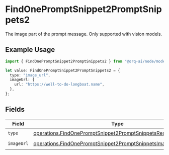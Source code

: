 # FindOnePromptSnippet2PromptSnippets2

The image part of the prompt message. Only supported with vision models.

## Example Usage

```typescript
import { FindOnePromptSnippet2PromptSnippets2 } from "@orq-ai/node/models/operations";

let value: FindOnePromptSnippet2PromptSnippets2 = {
  type: "image_url",
  imageUrl: {
    url: "https://well-to-do-longboat.name",
  },
};
```

## Fields

| Field                                                                                                                                          | Type                                                                                                                                           | Required                                                                                                                                       | Description                                                                                                                                    |
| ---------------------------------------------------------------------------------------------------------------------------------------------- | ---------------------------------------------------------------------------------------------------------------------------------------------- | ---------------------------------------------------------------------------------------------------------------------------------------------- | ---------------------------------------------------------------------------------------------------------------------------------------------- |
| `type`                                                                                                                                         | [operations.FindOnePromptSnippet2PromptSnippetsResponse200Type](../../models/operations/findonepromptsnippet2promptsnippetsresponse200type.md) | :heavy_check_mark:                                                                                                                             | N/A                                                                                                                                            |
| `imageUrl`                                                                                                                                     | [operations.FindOnePromptSnippet2PromptSnippetsImageUrl](../../models/operations/findonepromptsnippet2promptsnippetsimageurl.md)               | :heavy_check_mark:                                                                                                                             | N/A                                                                                                                                            |